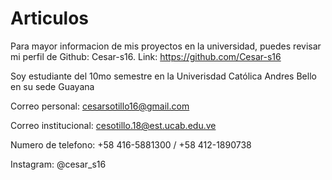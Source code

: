 # Articulos
Para mayor informacion de mis proyectos en la universidad, puedes revisar mi perfil de Github: Cesar-s16. Link: https://github.com/Cesar-s16

Soy estudiante del 10mo semestre en la Univerisdad Católica Andres Bello en su sede Guayana

Correo personal: cesarsotillo16@gmail.com

Correo institucional: cesotillo.18@est.ucab.edu.ve

Numero de telefono: +58 416-5881300 / +58 412-1890738

Instagram: @cesar_s16
